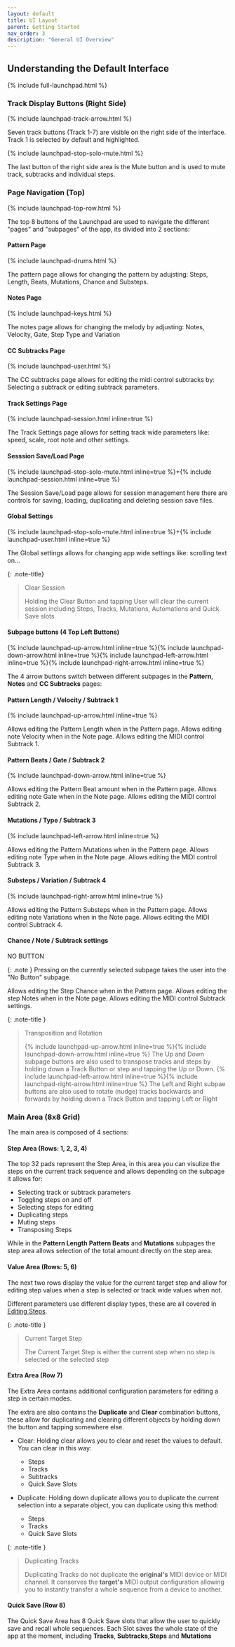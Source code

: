 ```yaml
---
layout: default
title: UI Layout
parent: Getting Started
nav_order: 3
description: "General UI Overview"
---
```

## Understanding the Default Interface

{% include full-launchpad.html %}

### Track Display Buttons (Right Side)

{% include launchpad-track-arrow.html %}

Seven track buttons (Track 1-7) are visible on the right side of the interface. Track 1 is selected by default and highlighted.

{% include launchpad-stop-solo-mute.html %}

The last button of the right side area is the Mute button and is used to mute track, subtracks and individual steps.

### Page Navigation (Top)

{% include launchpad-top-row.html %}

The top 8 buttons of the Launchpad are used to navigate the different "pages" and "subpages" of the app, its divided into 2 sections:

#### Pattern Page

{% include launchpad-drums.html %}

The pattern page allows for changing the pattern by adujsting: Steps, Length, Beats, Mutations, Chance and Substeps.

#### Notes Page

{% include launchpad-keys.html %}

The notes page allows for changing the melody by adjusting: Notes, Velocity, Gate, Step Type and Variation

#### CC Subtracks Page

{% include launchpad-user.html %}

The CC subtracks page allows for editing the midi control subtracks by: Selecting a subtrack or editing subtrack parameters.

#### Track Settings Page

{% include launchpad-session.html inline=true %}

The Track Settings page allows for setting track wide parameters like: speed, scale, root note and other settings.

#### Sesssion Save/Load Page

{% include launchpad-stop-solo-mute.html inline=true %}+{% include launchpad-session.html inline=true %}

The Session Save/Load page allows for session management here there are controls for saving, loading, duplicating and deleting session save files.

#### Global Settings

{% include launchpad-stop-solo-mute.html inline=true %}+{% include launchpad-user.html inline=true %}

The Global settings allows for changing app wide settings like: scrolling text on...

{: .note-title}
> Clear Session
>
> Holding the Clear Button and tapping User will clear the current session including Steps, Tracks, Mutations, Automations and Quick Save slots

#### Subpage buttons (4 Top Left Buttons)

{% include launchpad-up-arrow.html inline=true %}{% include launchpad-down-arrow.html inline=true %}{% include launchpad-left-arrow.html inline=true %}{% include launchpad-right-arrow.html inline=true %}

The 4 arrow buttons switch between different subpages in the **Pattern**, **Notes** and **CC Subtracks** pages:

#### Pattern Length / Velocity / Subtrack 1

{% include launchpad-up-arrow.html inline=true %}

Allows editing the Pattern Length when in the Pattern page.
Allows editing note Velocity when in the Note page.
Allows editing the MIDI control Subtrack 1.

#### Pattern Beats / Gate / Subtrack 2

{% include launchpad-down-arrow.html inline=true %}

Allows editing the Pattern Beat amount when in the Pattern page.
Allows editing note Gate when in the Note page.
Allows editing the MIDI control Subtrack 2.

#### Mutations / Type / Subtrack 3

{% include launchpad-left-arrow.html inline=true %}

Allows editing the Pattern Mutations when in the Pattern page.
Allows editing note Type when in the Note page.
Allows editing the MIDI control Subtrack 3.

#### Substeps / Variation / Subtrack 4

{% include launchpad-right-arrow.html inline=true %}

Allows editing the Pattern Substeps when in the Pattern page.
Allows editing note Variations when in the Note page.
Allows editing the MIDI control Subtrack 4.

#### Chance / Note / Subtrack settings

NO BUTTON

{: .note }
Pressing on the currently selected subpage takes the user into the "No Button" subpage.

Allows editing the Step Chance when in the Pattern page.
Allows editing the step Notes when in the Note page.
Allows editing the MIDI control Subtrack settings.

{: .note-title }
> Transposition and Rotation
>
> {% include launchpad-up-arrow.html inline=true %}{% include launchpad-down-arrow.html inline=true %}
> The Up and Down subpage buttons are also used to transpose tracks and steps by holding down a Track Button or step and tapping the Up or Down.
> {% include launchpad-left-arrow.html inline=true %}{% include launchpad-right-arrow.html inline=true %}
> The Left and Right subpae buttons are also used to rotate (nudge) tracks backwards and forwards by holding down a Track Button and tapping Left or Right

### Main Area (8x8 Grid)

The main area is composed of 4 sections:

#### Step Area (Rows: 1, 2, 3, 4)

The top 32 pads represent the Step Area, in this area you can visulize the steps on the current track sequence and allows depending on the subpage it allows for:

- Selecting track or subtrack parameters
- Toggling steps on and off
- Selecting steps for editing
- Duplicating steps
- Muting steps
- Transposing Steps

While in the **Pattern Length** **Pattern Beats** and **Mutations** subpages the step area allows selection of the total amount directly on the step area.

#### Value Area (Rows: 5, 6)

The next two rows display the value for the current target step and allow for editing step values when a step is selected or track wide values when not.

Different parameters use different display types, these are all covered in [Editing Steps](../sequencer/basic-editing.md).

{: .note-title }
> Current Target Step
>
> The Current Target Step is either the current step when no step is selected or the selected step

#### Extra Area (Row 7)

The Extra Area contains additional configuration parameters for editing a step in certain modes.

The extra are also contains the **Duplicate** and **Clear** combination buttons, these allow for duplicating and clearing different objects by holding down the button and tapping somewhere else.

- Clear: Holding clear allows you to clear and reset the values to default. You can clear in this way:
  - Steps
  - Tracks
  - Subtracks
  - Quick Save Slots

- Duplicate: Holding down duplicate allows you to duplicate the current selection into a separate object, you can duplicate using this method:
  - Steps
  - Tracks
  - Quick Save Slots

{: .note-title }
> Duplicating Tracks
>
> Duplicating Tracks do not duplicate the **original's** MIDI device or MIDI channel.
> It conserves the **target's** MIDI output configuration allowing you to instantly transfer a whole sequence from a device to another.

#### Quick Save (Row 8)

The Quick Save Area has 8 Quick Save slots that allow the user to quickly save and recall whole sequences.
Each Slot saves the whole state of the app at the moment, including **Tracks**, **Subtracks**,**Steps** and **Mutations**
